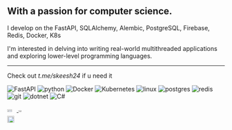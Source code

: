 With a passion for computer science. 
-----------------------------------------
  
I develop on the FastAPI, SQLAlchemy, Alembic, PostgreSQL, Firebase, Redis, Docker, K8s 

<p> I'm interested in delving into writing real-world multithreaded applications and exploring lower-level programming languages.</p>

________________________________________________________________________________________________________________________
Check out _t.me/skeesh24_ if u need it

![FastAPI](https://img.shields.io/badge/FastAPI-005571?style=for-the-badge&logo=fastapi)
![python](https://img.shields.io/badge/Python-3776AB?style=for-the-badge&logo=python&logoColor=white)
![Docker](https://img.shields.io/badge/docker-%230db7ed.svg?style=for-the-badge&logo=docker&logoColor=white)
![Kubernetes](https://img.shields.io/badge/kubernetes-%23326ce5.svg?style=for-the-badge&logo=kubernetes&logoColor=white)
![linux](https://img.shields.io/badge/Linux-FCC624?style=for-the-badge&logo=linux&logoColor=black)
![postgres](https://img.shields.io/badge/PostgreSQL-316192?style=for-the-badge&logo=postgresql&logoColor=white)
![redis](https://img.shields.io/badge/redis-%23DD0031.svg?&style=for-the-badge&logo=redis&logoColor=white)
![git](https://img.shields.io/badge/GIT-E44C30?style=for-the-badge&logo=git&logoColor=white)
![dotnet](https://img.shields.io/badge/.NET-5C2D91?style=for-the-badge&logo=.net&logoColor=white)
![C#](https://img.shields.io/badge/c%23-%23239120.svg?style=for-the-badge&logo=c-sharp&logoColor=white)

<div style="display: flex"> 
  <a href="https://github.com/skeesh24">
    <img width=50% src="https://github-readme-stats-eight-theta.vercel.app/api?username=Skeesh24&show_icons=true&hide_border=true&line_height=28&theme=dark&bg_color=000000&include_all_commits=true&count_private=true"/>
    <img width=40% src="https://github-readme-stats-git-masterrstaa-rickstaa.vercel.app/api/top-langs/?username=Skeesh24&layout=compact&line_height=28&langs_count=6&hide_border=true&include_orgs=true&theme=dark&bg_color=000000#gh-dark-mode-only" alt="" />
  </a>
</div>

<div style="display: flex;">
  <a href="https://github.com/skeesh24">
         <img src="https://github-readme-activity-graph.vercel.app/graph?username=skeesh24&theme=dark&bg_color=000000&area=true&hide_border=true&height=350#gh-dark-mode-only" width="90%">
  </a>
</div>


